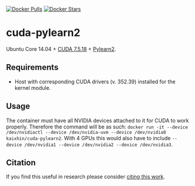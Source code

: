 [![Docker Pulls](https://img.shields.io/docker/pulls/kaixhin/cuda-pylearn2.svg)](https://hub.docker.com/r/kaixhin/cuda-pylearn2/)
[![Docker Stars](https://img.shields.io/docker/stars/kaixhin/cuda-pylearn2.svg)](https://hub.docker.com/r/kaixhin/cuda-pylearn2/)

cuda-pylearn2
=============
Ubuntu Core 14.04 + [CUDA 7.5.18](http://www.nvidia.com/object/cuda_home_new.html) + [Pylearn2](http://deeplearning.net/software/pylearn2/).

Requirements
------------

- Host with corresponding CUDA drivers (v. 352.39) installed for the kernel module.

Usage
-----
The container must have all NVIDIA devices attached to it for CUDA to work properly.
Therefore the command will be as such: `docker run -it --device /dev/nvidiactl --device /dev/nvidia-uvm --device /dev/nvidia0 kaixhin/cuda-pylearn2`.
With 4 GPUs this would also have to include `--device /dev/nvidia1 --device /dev/nvidia2 --device /dev/nvidia3`.

Citation
--------
If you find this useful in research please consider [citing this work](https://github.com/Kaixhin/dockerfiles/blob/master/CITATION.md).
